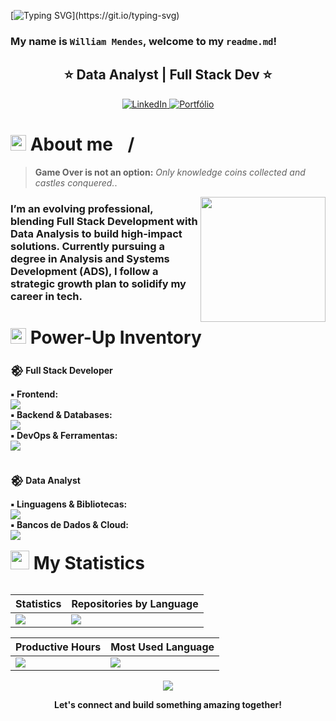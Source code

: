 [![Typing SVG](https://readme-typing-svg.demolab.com?font=Press+Start+2P&size=35&duration=3500&pause=1500&color=E52521&center=true&vCenter=true&width=800&lines=>_LETS+A+GO!;COLLECTING+CODE+COINS;)](https://git.io/typing-svg)

### My name is `William Mendes`, welcome to my `readme.md`!

  <h2 align="center"> ⭐ Data Analyst | Full Stack Dev ⭐ </h2>

  <div align="center">
  <a href="https://www.linkedin.com/in/wlliaam/" target="_blank">
    <img alt="LinkedIn" src="https://img.shields.io/badge/LinkedIn-0A66C2?style=for-the-badge&logo=linkedin&logoColor=white" />
  </a>
    <a href="#" target="_blank">
      <img alt="Portfólio" src="https://img.shields.io/badge/Portfólio-1E5A3A?style=for-the-badge&logo=linkedin" />
    </a>
  </div>

  <h1><img src="https://emojis.slackmojis.com/emojis/images/1643514042/13/1up.png?1643514042" width="25" /> About me <img src="https://cdn-icons-png.flaticon.com/128/197/197386.png" width="17" />/<img src="https://cdn-icons-png.flaticon.com/128/197/197484.png" width="17" /></h1>

> **Game Over is not an option:** _Only knowledge coins collected and castles conquered._.

  <img align="right" src="https://media3.giphy.com/media/v1.Y2lkPWVjZjA1ZTQ3dWR5NGZxcXhxdHUzbTNtNHRpcXEzajQ1N212dDdzYnd6d2R4eGpqaSZlcD12MV9zdGlja2Vyc19zZWFyY2gmY3Q9cw/8XuNCv0WBfQqpHdSR2/giphy.webp" width="200px" />

  <h3>I’m an evolving professional, blending Full Stack Development with Data Analysis to build high-impact solutions. Currently pursuing a degree in Analysis and Systems Development (ADS), I follow a strategic growth plan to solidify my career in tech.</h3>

  <h1>
    <img src="https://slackmojis.com/emojis/227-powerup/download" width="25" /> Power-Up Inventory
  </h1>

<strong>𒆙 Full Stack Developer</strong>

  <div>
    <strong>▪︎ Frontend:</strong><br>
    <a href="https://skillicons.dev">
      <img src="https://skillicons.dev/icons?i=html,css,js,ts,bootstrap,tailwind,react,nextjs,vue,svelte" />
    </a>
  </div>

  <div>
    <strong>▪︎ Backend & Databases:</strong><br>
    <a href="https://skillicons.dev">
      <img src="https://skillicons.dev/icons?i=nodejs,mysql,postgresql,mongodb,firebase,supabase" />
    </a>
  </div>

  <div>
    <strong>▪︎ DevOps & Ferramentas:</strong><br>
    <a href="https://skillicons.dev">
      <img src="https://skillicons.dev/icons?i=docker,linux,git,github,vscode,vite,netlify,wordpress,figma" />
    </a>
  </div>
  </br>

<strong> 𒆙 Data Analyst</strong>

  <div>
    <strong>▪︎ Linguagens & Bibliotecas:</strong><br>
    <a href="https://skillicons.dev">
      <img src="https://skillicons.dev/icons?i=python,scala,d3,grafana" />
    </a>
  </div>

  <div>
    <strong>▪︎ Bancos de Dados & Cloud:</strong><br>
    <a href="https://skillicons.dev">
      <img src="https://skillicons.dev/icons?i=mysql,postgresql,mongodb,dynamodb,gcp,azure" />
    </a>
  </div>

  </br>
  <h1 style="font-size: 2em; font-weight: bold; margin: 0;"><img src="https://emojis.slackmojis.com/emojis/images/1643515260/12822/yoshi_agree.png?1643515260" width="30"/> My Statistics</h1>
  </br>
<div align="center">

| Statistics                                                                                            | Repositories by Language                                                                                           |
| ----------------------------------------------------------------------------------------------------- | ------------------------------------------------------------------------------------------------------------------ |
| ![](http://github-profile-summary-cards.vercel.app/api/cards/stats?username=will-aam&theme=aura_dark) | ![](http://github-profile-summary-cards.vercel.app/api/cards/repos-per-language?username=will-aam&theme=aura_dark) |

| Productive Hours                                                                                                            | Most Used Language                                                                                                   |
| --------------------------------------------------------------------------------------------------------------------------- | -------------------------------------------------------------------------------------------------------------------- |
| ![](http://github-profile-summary-cards.vercel.app/api/cards/productive-time?username=will-aam&theme=aura_dark&utcOffset=8) | ![](http://github-profile-summary-cards.vercel.app/api/cards/most-commit-language?username=will-aam&theme=aura_dark) |

</div>

<div align="center">

![](http://github-profile-summary-cards.vercel.app/api/cards/profile-details?username=will-aam&theme=aura_dark)

</div>

<div align="center">
  <p><strong>Let's connect and build something amazing together!</strong></p>
